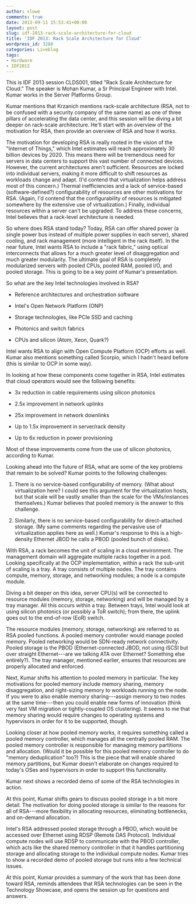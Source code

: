 ```yaml
---
author: slowe
comments: true
date: 2013-09-11 15:53:41+00:00
layout: post
slug: idf-2013-rack-scale-architecture-for-cloud
title: 'IDF 2013: Rack Scale Architecture for Cloud'
wordpress_id: 3288
categories: Liveblog
tags:
- Hardware
- IDF2013
---
```


This is IDF 2013 session CLDS001, titled "Rack Scale Architecture for Cloud." The speaker is Mohan Kumar, a Sr Principal Engineer with Intel. Kumar works in the Server Platforms Group.

Kumar mentions that Krzanich mentions rack-scale architecture (RSA, not to be confused with a security company of the same name) as one of three pillars of accelerating the data center, and this session will be diving a bit deeper on rack-scale architecture. He'll start with an overview of the motivation for RSA, then provide an overview of RSA and how it works.

The motivation for developing RSA is really rooted in the vision of the "Internet of Things," which Intel estimates will reach approximately 30 billion devices by 2020. This means there will be tremendous need for servers in data centers to support this vast number of connected devices. However, the current architectures aren't sufficient. Resources are locked into individual servers, making it more difficult to shift resources as workloads change and adapt. (I'd contend that virtualization helps address most of this concern.) Thermal inefficiencies and a lack of service-based (software-defined?) configurability of resources are other motivations for RSA. (Again, I'd contend that the configurability of resources is mitigated somewhere by the extensive use of virtualization.) Finally, individual resources within a server can't be upgraded. To address these concerns, Intel believes that a rack-level architecture is needed.

So where does RSA stand today? Today, RSA can offer shared power (a single power bus instead of multiple power supplies in each server), shared cooling, and rack management (more intelligent in the rack itself). In the near future, Intel wants RSA to include a "rack fabric," using optical interconnects that allows for a much greater level of disaggregation and much greater modularity. The ultimate goal of RSA is completely modularized servers with pooled CPUs, pooled RAM, pooled I/O, and pooled storage. This is going to be a key point of Kumar's presentation.

So what are the key Intel technologies involved in RSA?

* Reference architectures and orchestration software

* Intel's Open Network Platform (ONP)

* Storage technologies, like PCIe SSD and caching

* Photonics and switch fabrics

* CPUs and silicon (Atom, Xeon, Quark?)

Intel wants RSA to align with Open Compute Platform (OCP) efforts as well. Kumar also mentions something called Scorpio, which I hadn't heard before (this is similar to OCP in some way).

In looking at how these components come together in RSA, Intel estimates that cloud operators would see the following benefits:

* 3x reduction in cable requirements using silicon photonics

* 2.5x improvement in network uplinks

* 25x improvement in network downlinks

* Up to 1.5x improvement in server/rack density

* Up to 6x reduction in power provisioning

Most of these improvements come from the use of silicon photonics, according to Kumar.

Looking ahead into the future of RSA, what are some of the key problems that remain to be solved? Kumar points to the following challenges:

1. There is no service-based configurability of memory. (What about virtualization here? I could see this argument for the virtualization hosts, but that scale will be vastly smaller than the scale for the VMs/instances themselves.) Kumar believes that pooled memory is the answer to this challenge.

2. Similarly, there is no service-based configurability for direct-attached storage. (My same comments regarding the pervasive use of virtualization applies here as well.) Kumar's response to this is a high-density Ethernet JBOD he calls a PBOD (pooled bunch of disks).

With RSA, a rack becomes the unit of scaling in a cloud environment. The management domain will aggregate multiple racks together in a pod. Looking specifically at the OCP implementation, within a rack the sub-unit of scaling is a tray. A tray consists of multiple nodes. The tray contains compute, memory, storage, and networking modules; a node is a compute module.

Diving a bit deeper on this idea, server CPU(s) will be connected to resource modules (memory, storage, networking) and will be managed by a tray manager. All this occurs within a tray. Between trays, Intel would look at using silicon photonics (or possibly a ToR switch); from there, the uplink goes out to the end-of-row (EoR) switch.

The resource modules (memory, storage, networking) are referred to as RSA pooled functions. A pooled memory controller would manage pooled memory. Pooled networking would be SDN-ready network connectivity. Pooled storage is the PBOD (Ethernet-connected JBOD, not using iSCSI but over straight Ethernet---are we talking ATA over Ethernet? Something else entirely?). The tray manager, mentioned earlier, ensures that resources are properly allocated and enforced.

Next, Kumar shifts his attention to pooled memory in particular. The key motivations for pooled memory include memory sharing, memory disaggregation, and right-sizing memory to workloads running on the node. If you were to also enable memory sharing---assign memory to two nodes at the same time---then you could enable new forms of innovation (think very fast VM migration or tightly-coupled OS clustering). It seems to me that memory sharing would require changes to operating systems and hypervisors in order for it to be supported, though.

Looking closer at how pooled memory works, it requires something called a pooled memory controller, which manages all the centrally pooled RAM. The pooled memory controller is responsible for managing memory partitions and allocation. (Would it be possible for this pooled memory controller to do "memory deduplication" too?) This is the piece that will enable shared memory partitions, but Kumar doesn't elaborate on changes required to today's OSes and hypervisors in order to support this functionality.

Kumar next shows a recorded demo of some of the RSA technologies in action.

At this point, Kumar shifts gears to discuss pooled storage in a bit more detail. The motivation for doing pooled storage is similar to the reasons for all of RSA---more flexibility in allocating resources, eliminating bottlenecks, and on-demand allocation.

Intel's RSA addressed pooled storage through a PBOD, which would be accessed over Ethernet using RDSP (Remote DAS Protocol). Individual compute nodes will use RDSP to communicate with the PBOD controller, which acts like the shared memory controller in that it handles partitioning storage and allocating storage to the individual compute nodes. Kumar tries to show a recorded demo of pooled storage but runs into a few technical issues.

At this point, Kumar provides a summary of the work that has been done toward RSA, reminds attendees that RSA technologies can be seen in the Technology Showcase, and opens the session up for questions and answers.
